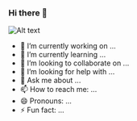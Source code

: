 ### Hi there 👋


<!-- **MoadBino/MoadBino** is a ✨ _special_ ✨ repository because its `README.md` (this file) appears on your GitHub profile. -->
<img src="./back.jpg" alt="Alt text" title="Optional title">
<!-- Here are some ideas to get you started: -->

- 🔭 I’m currently working on ...
- 🌱 I’m currently learning ...
- 👯 I’m looking to collaborate on ...
- 🤔 I’m looking for help with ...
- 💬 Ask me about ...
- 📫 How to reach me: ...
- 😄 Pronouns: ...
- ⚡ Fun fact: ...

